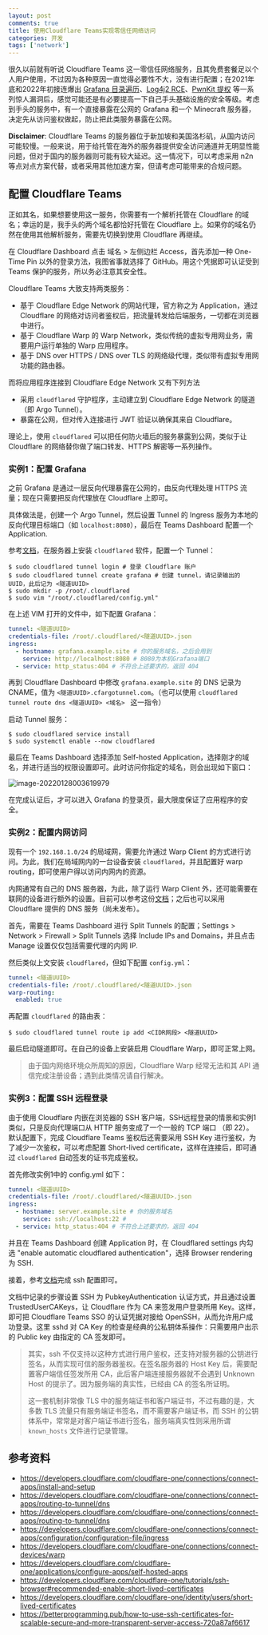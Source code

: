 ```yaml
---
layout: post
comments: true
title: 使用Cloudflare Teams实现零信任网络访问
categories: 开发
tags: ['network']
---
```


很久以前就有听说 Cloudflare Teams 这一零信任网络服务，且其免费套餐足以个人用户使用，不过因为各种原因一直觉得必要性不大，没有进行配置；在2021年底和2022年初接连爆出 [Grafana 目录遍历](https://github.com/grafana/grafana/security/advisories/GHSA-8pjx-jj86-j47p)、[Log4j2 RCE](https://nvd.nist.gov/vuln/detail/CVE-2021-44228)、[PwnKit 提权](https://blog.qualys.com/vulnerabilities-threat-research/2022/01/25/pwnkit-local-privilege-escalation-vulnerability-discovered-in-polkits-pkexec-cve-2021-4034) 等一系列惊人漏洞后，感觉可能还是有必要提高一下自己手头基础设施的安全等级。考虑到手头的服务中，有一个直接暴露在公网的 Grafana 和一个 Minecraft 服务器，决定先从访问鉴权做起，防止把此类服务暴露在公网。

<!--more-->

**Disclaimer**: Cloudflare Teams 的服务器位于新加坡和美国洛杉矶，从国内访问可能较慢。一般来说，用于给托管在海外的服务器提供安全访问通道并无明显性能问题，但对于国内的服务器则可能有较大延迟。这一情况下，可以考虑采用 n2n 等点对点方案代替，或者采用其他加速方案，但请考虑可能带来的合规问题。

## 配置 Cloudflare Teams

正如其名，如果想要使用这一服务，你需要有一个解析托管在 Cloudflare 的域名；幸运的是，我手头的两个域名都恰好托管在 Cloudflare 上。如果你的域名仍然在使用其他解析服务，需要先切换到使用 Cloudflare 再继续。

在 Cloudflare Dashboard 点击 域名 > 左侧边栏 Access，首先添加一种 One-Time Pin 以外的登录方法，我图省事就选择了 GitHub。用这个凭据即可认证受到 Teams 保护的服务，所以务必注意其安全性。

Cloudflare Teams 大致支持两类服务：

- 基于 Cloudflare Edge Network 的网站代理，官方称之为 Application，通过 Cloudflare 的网络对访问者鉴权后，把流量转发给后端服务，一切都在浏览器中进行。
- 基于 Cloudflare Warp 的 Warp Network，类似传统的虚拟专用网业务，需要用户运行单独的 Warp 应用程序。
- 基于 DNS over HTTPS / DNS over TLS 的网络级代理，类似带有虚拟专用网功能的路由器。

而将应用程序连接到 Cloudflare Edge Network 又有下列方法

- 采用 `cloudflared` 守护程序，主动建立到 Cloudflare Edge Network 的隧道（即 Argo Tunnel）。
- 暴露在公网，但对传入连接进行 JWT 验证以确保其来自 Cloudflare。

理论上，使用 `cloudflared` 可以把任何防火墙后的服务暴露到公网，类似于让 Cloudflare 的网络替你做了端口转发、HTTPS 解密等一系列操作。

### 实例1：配置 Grafana

之前 Grafana 是通过一层反向代理暴露在公网的，由反向代理处理 HTTPS 流量；现在只需要把反向代理放在 Cloudflare 上即可。

具体做法是，创建一个 Argo Tunnel，然后设置 Tunnel 的 Ingress 服务为本地的反向代理目标端口（如 `localhost:8080`），最后在 Teams Dashboard 配置一个 Application.

参考[文档](https://developers.cloudflare.com/cloudflare-one/connections/connect-apps/install-and-setup/installation)，在服务器上安装 `cloudflared` 软件，配置一个 Tunnel：

```shell
$ sudo cloudflared tunnel login # 登录 Cloudflare 账户
$ sudo cloudflared tunnel create grafana # 创建 tunnel，请记录输出的UUID，此后记为 <隧道UUID>
$ sudo mkdir -p /root/.cloudflared
$ sudo vim "/root/.cloudflared/config.yml"
```

在上述 VIM 打开的文件中，如下配置 Grafana：

```yaml
tunnel: <隧道UUID>
credentials-file: /root/.cloudflared/<隧道UUID>.json
ingress:
  - hostname: grafana.example.site # 你的服务域名，之后会用到
    service: http://localhost:8080 # 8080为本机Grafana端口
  - service: http_status:404 # 不符合上述要求的，返回 404
```

再到 Cloudflare Dashboard 中修改 `grafana.example.site` 的 DNS 记录为 CNAME，值为 `<隧道UUID>.cfargotunnel.com`。（也可以使用 `cloudflared tunnel route dns <隧道UUID> <域名> ` 这一指令）

启动 Tunnel 服务：

```shell
$ sudo cloudflared service install
$ sudo systemctl enable --now cloudflared
```

最后在 Teams Dashboard 选择添加 Self-hosted Application，选择刚才的域名，并进行适当的权限设置即可。此时访问你指定的域名，则会出现如下窗口：

![image-20220128003619979](https://s2.loli.net/2022/01/28/UvF3IYl59EDtomx.png)

在完成认证后，才可以进入 Grafana 的登录页，最大限度保证了应用程序的安全。

### 实例2：配置内网访问

现有一个 `192.168.1.0/24` 的局域网，需要允许通过 Warp Client 的方式进行访问。为此，我们在局域网内的一台设备安装 `cloudflared`，并且配置好 warp routing，即可使用户得以访问内网内的资源。

内网通常有自己的 DNS 服务器，为此，除了运行 Warp Client 外，还可能需要在联网的设备进行额外的设置。目前可以参考这份[文档](https://developers.cloudflare.com/cloudflare-one/connections/connect-networks/private-net/private-hostnames-ips)；之后也可以采用 Cloudflare 提供的 DNS 服务（尚未发布）。

首先，需要在 Teams Dashboard 进行 Split Tunnels 的配置；Settings > Network > Firewall > Split Tunnels 选择 Include IPs and Domains，并且点击 Manage 设置仅仅包括需要代理的内网 IP.

然后类似上文安装 `cloudflared`，但如下配置 `config.yml`：

```yaml
tunnel: <隧道UUID>
credentials-file: /root/.cloudflared/<隧道UUID>.json
warp-routing:
  enabled: true
```

再配置 `cloudflared` 的路由表：

```shell
$ sudo cloudflared tunnel route ip add <CIDR网段> <隧道UUID>
```

最后启动隧道即可。在自己的设备上安装启用 Cloudflare Warp，即可正常上网。

> 由于国内网络环境众所周知的原因，Cloudflare Warp 经常无法和其 API 通信完成注册设备；遇到此类情况请自行解决。

### 实例3：配置 SSH 远程登录

由于使用 Cloudflare 内嵌在浏览器的 SSH 客户端，SSH远程登录的情景和实例1类似，只是反向代理端口从 HTTP 服务变成了一个一般的 TCP 端口 （即 22）。默认配置下，完成 Cloudflare Teams 鉴权后还需要采用 SSH Key 进行鉴权，为了减少一次鉴权，可以考虑配置 Short-lived certificate，这样在连接后，即可通过 `cloudflared` 自动签发的证书完成鉴权。

首先修改实例1中的 config.yml 如下：

```yaml
tunnel: <隧道UUID>
credentials-file: /root/.cloudflared/<隧道UUID>.json
ingress:
  - hostname: server.example.site # 你的服务域名
    service: ssh://localhost:22 #
  - service: http_status:404 # 不符合上述要求的，返回 404
```

并且在 Teams Dashboard 创建 Application 时，在 Cloudflared settings 内勾选 "enable automatic cloudflared authentication"，选择 Browser rendering 为 SSH.

接着，参考[文档](https://developers.cloudflare.com/cloudflare-one/identity/users/short-lived-certificates)完成 ssh 配置即可。

文档中记录的步骤设置 SSH 为 PubkeyAuthentication 认证方式，并且通过设置 TrustedUserCAKeys，让 Cloudflare 作为 CA 来签发用户登录所用 Key。这样，即可把 Cloudflare Teams SSO 的认证凭据对接给 OpenSSH，从而允许用户成功登录。这里 sshd 对 CA Key 的检查是经典的公私钥体系操作：只需要用户出示的 Public key 由指定的 CA 签发即可。

> 其实，ssh 不仅支持以这种方式进行用户鉴权，还支持对服务器的公钥进行签名，从而实现可信的服务器鉴权。在签名服务器的 Host Key 后，需要配置客户端信任签发所用 CA，此后客户端连接服务器就不会遇到 Unknown Host 的提示了。因为服务端的真实性，已经由 CA 的签名所证明。
>
> 这一套机制非常像 TLS 中的服务端证书和客户端证书，不过有趣的是，大多数 TLS 流量只有服务端证书签名，而不需要客户端证书，而 SSH 的公钥体系中，常常是对客户端证书进行签名，服务端真实性则采用所谓 `known_hosts` 文件进行记录管理。

## 参考资料

- <https://developers.cloudflare.com/cloudflare-one/connections/connect-apps/install-and-setup>
- <https://developers.cloudflare.com/cloudflare-one/connections/connect-apps/routing-to-tunnel/dns>
- <https://developers.cloudflare.com/cloudflare-one/connections/connect-apps/routing-to-tunnel/dns>
- <https://developers.cloudflare.com/cloudflare-one/connections/connect-apps/configuration/configuration-file/ingress>
- <https://developers.cloudflare.com/cloudflare-one/connections/connect-devices/warp>
- <https://developers.cloudflare.com/cloudflare-one/applications/configure-apps/self-hosted-apps>
- <https://developers.cloudflare.com/cloudflare-one/tutorials/ssh-browser#recommended-enable-short-lived-certificates>
- <https://developers.cloudflare.com/cloudflare-one/identity/users/short-lived-certificates>
- <https://betterprogramming.pub/how-to-use-ssh-certificates-for-scalable-secure-and-more-transparent-server-access-720a87af6617>
